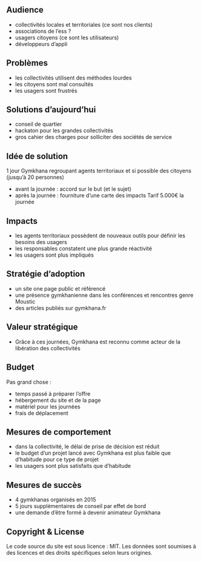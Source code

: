 
## Audience
- collectivités locales et territoriales (ce sont nos clients)
- associations de l’ess ?
- usagers citoyens (ce sont les utilisateurs)
- développeurs d’appli

## Problèmes
- les collectivités utilisent des méthodes lourdes
- les citoyens sont mal consultés
- les usagers sont frustrés
 
## Solutions d’aujourd’hui
- conseil de quartier
- hackaton pour les grandes collectivités
- gros cahier des charges pour solliciter des sociétés de service

## Idée de solution
1 jour Gymkhana regroupant agents territoriaux et si possible des citoyens (jusqu’à 20 personnes)
- avant la journée :  accord sur le but (et le sujet)
- après la journée : fourniture d’une carte des impacts
Tarif 5.000€ la journée

## Impacts
- les agents territoriaux possèdent de nouveaux outils pour définir les besoins des usagers
- les responsables constatent une plus grande réactivité
- les usagers sont plus impliqués
 
## Stratégie d’adoption
- un site one page public et référencé
- une présence gymkhanienne dans les conférences et rencontres genre Moustic
- des articles publiés sur gymkhana.fr

## Valeur stratégique
- Grâce à ces journées, Gymkhana est reconnu comme acteur de la libération des collectivités

## Budget
Pas grand chose :
- temps passé à préparer l’offre
- hébergement du site et de la page
- matériel pour les journées
- frais de déplacement

## Mesures de comportement
- dans la collectivité, le délai de prise de décision est réduit
- le budget d’un projet lancé avec Gymkhana est plus faible que d’habitude pour ce type de projet
- les usagers sont plus satisfaits que d’habitude

## Mesures de succès
- 4 gymkhanas organisés en 2015
- 5 jours supplémentaires de conseil par effet de bord
- une demande d’être formé à devenir animateur Gymkhana

## Copyright & License

Le code source du site est sous licence : MIT.
Les données sont soumises à des licences et des droits spécifiques selon leurs origines.
